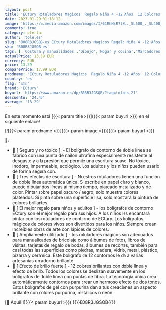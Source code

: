 ```yaml
---
layout: post
title: 'ECtury Rotuladores Magicos  Regalo Niña 4 -12 Años  12 Colores Rotuladores Purpurina Doble Línea  Magicos Contorno Rotuladores Metalicos  para Pintar  Album Fotos  Scrapbooking  Manualidades Niños'
date: 2023-01-29 01:18:12
image: 'https://m.media-amazon.com/images/I/61RhHsR7lXL._SL500_._SL400_.jpg'
comments: true
category: ofertas
author: 'tole.es'
slug: 'B08R3JGSQB-es ECtury Rotuladores Magicos Regalo Niña 4 -12 Años 12...'
sku: 'B08R3JGSQB-es'
tags: [ 'Costura y manualidades','Dibujo','Hogar y cocina','Marcadores','Materiales de dibujo','ectury','rotuladores','🇪🇸', ]
actualPrice: 13.59 EUR
currency: EUR
price: 13.59
comparePrice: 17.99 EUR
prodname: 'ECtury Rotuladores Magicos  Regalo Niña 4 -12 Años  12 Colores Rotuladores Purpurina Doble Línea  Magicos Contorno Rotuladores Metalicos  para Pintar  Album Fotos  Scrapbooking  Manualidades Niños'
country: 'es'
flag: '🇪🇸'
brand: 'ECtury'
buyurl: 'https://www.amazon.es/dp/B08R3JGSQB/?tag=tolees-21'
descuento: '24.46'
average: '13.29'
---
```


En este momento está [{{< param title >}}]({{< param buyurl >}}) en el siguiente enlace!

[![{{< param prodname >}}]({{< param image >}})]({{< param buyurl >}})

🔎:

- 🎨 [ Seguro y no tóxico ]: - El bolígrafo de contorno de doble línea se fabricó con una punta de nailon ultrafina especialmente resistente al desgaste y a la presión que permite una escritura suave. No tóxico, inodoro, impermeable, ecológico. Los adultos y los niños pueden usarlo de forma segura con.
- 🎨 [ Tres efectos de escritura ] - Nuestros rotuladores tienen una función de doble línea automática única. Si escribe en papel claro y blanco, puede dibujar dos líneas al mismo tiempo, plateado metalizado y de color. Pintar sobre papel oscuro / negro, solo muestra colores plateados. Si pinta sobre una superficie lisa, solo mostrará la pintura de colores brillantes.
- 🎨 [ El mejor regalo para niños y adultos ] - los bolígrafos de contorno ECtury son el mejor regalo para sus hijos. A los niños les encantará pintar con los rotuladores de contorno de ECtury. Los bolígrafos mágicos de colores vivos son divertidos para los niños. Siempre crean increíbles obras de arte con lápices de colores.
- 🎨 [ Ampliamente utilizado ] - los rotuladores magicos son adecuados para manualidades de bricolaje como álbumes de fotos, libros de visitas, tarjetas de regalo de bodas, álbumes de recortes, también para casi todas las superficies como piedras, madera, vidrio, metal, plástico, pizarra y cerámica. Este bolígrafo de 12 contornos le da a varias artesanías un adorno brillante.
- 🎨 [ Efecto de brillo fuerte ] - 12 colores brillantes con doble línea y efecto de brillo. Todos los colores se deslizan suavemente en los bolígrafos de doble línea con puntas de fibra. La tecnología única crea automáticamente contornos para crear un hermoso efecto de dos tonos. Estos bolígrafos de gel con purpurina dan a tus creaciones un aspecto brillante con colores purpurina, metálicos o neón.

[🛒 Aquí!!!]({{< param buyurl >}})
{{<world>}}B08R3JGSQB{{</world>}}
